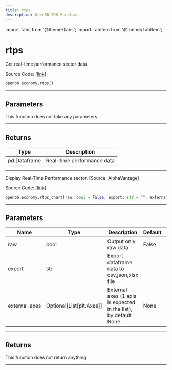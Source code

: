```yaml
---
title: rtps
description: OpenBB SDK Function
---
```


import Tabs from '@theme/Tabs';
import TabItem from '@theme/TabItem';

# rtps

<Tabs>
<TabItem value="model" label="Model" default>

Get real-time performance sector data

Source Code: [[link](https://github.com/OpenBB-finance/OpenBBTerminal/tree/main/openbb_terminal/economy/alphavantage_model.py#L19)]

```python
openbb.economy.rtps()
```

---

## Parameters

This function does not take any parameters.

---

## Returns

| Type | Description |
| ---- | ----------- |
| pd.Dataframe | Real-time performance data |
---



</TabItem>
<TabItem value="view" label="Chart">

Display Real-Time Performance sector. [Source: AlphaVantage]

Source Code: [[link](https://github.com/OpenBB-finance/OpenBBTerminal/tree/main/openbb_terminal/economy/alphavantage_view.py#L27)]

```python
openbb.economy.rtps_chart(raw: bool = False, export: str = "", external_axes: Optional[List[matplotlib.axes._axes.Axes]] = None)
```

---

## Parameters

| Name | Type | Description | Default | Optional |
| ---- | ---- | ----------- | ------- | -------- |
| raw | bool | Output only raw data | False | True |
| export | str | Export dataframe data to csv,json,xlsx file |  | True |
| external_axes | Optional[List[plt.Axes]] | External axes (1 axis is expected in the list), by default None | None | True |


---

## Returns

This function does not return anything

---



</TabItem>
</Tabs>